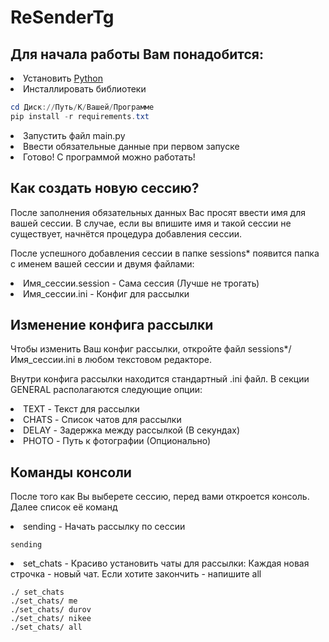 <h1>ReSenderTg</h1>

<h2>Для начала работы Вам понадобится:</h2>
<li>Установить <a href="https://www.python.org">Python</a></li>
<li>Инсталлировать библиотеки

```powershell
cd Диск://Путь/К/Вашей/Программе
pip install -r requirements.txt
```
</li>
<li>Запустить файл main.py</li>
<li>Ввести обязательные данные при первом запуске</li>
<li>Готово! С программой можно работать!</li>

<h2>Как создать новую сессию?</h2>
<p>После заполнения обязательных данных Вас просят ввести имя для вашей сессии.
В случае, если вы впишите имя и такой сессии не существует, начнётся процедура добавления сессии.</p>

<p>После успешного добавления сессии в папке sessions* появится папка с именем вашей сессии и двумя файлами:</p>
<li>Имя_сессии.session - Сама сессия (Лучше не трогать)</li>
<li>Имя_сессии.ini - Конфиг для рассылки</li>


<h2>Изменение конфига рассылки</h2>
<p>Чтобы изменить Ваш конфиг рассылки, откройте файл sessions*/Имя_сессии.ini в любом текстовом редакторе.</p>

<p>Внутри конфига рассылки находится стандартный .ini файл. В секции GENERAL располагаются следующие опции:</p>
<li>TEXT - Текст для рассылки</li>
<li>CHATS - Список чатов для рассылки</li>
<li>DELAY - Задержка между рассылкой (В секундах)</li>
<li>PHOTO - Путь к фотографии (Опционально)</li>

<h2>Команды консоли</h2>
<p>После того как Вы выберете сессию, перед вами откроется консоль. Далее список её команд</p>
<li>sending - Начать рассылку по сессии</li>

```
sending
```
<li>set_chats - Красиво установить чаты для рассылки: Каждая новая строчка - новый чат. 
Если хотите закончить - напишите all

```
./ set_chats
./set_chats/ me
./set_chats/ durov
./set_chats/ nikee
./set_chats/ all
```
</li>